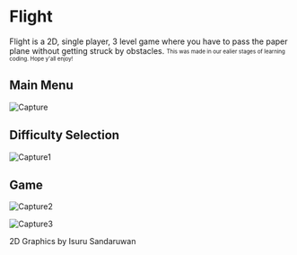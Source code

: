 # Flight
Flight is a 2D, single player, 3 level game where you have to pass the paper plane without getting struck by obstacles. 
<sub><sup>This was made in our ealier stages of learning coding. Hope y'all enjoy!</sup></sub>

## Main Menu
![Capture](https://user-images.githubusercontent.com/43147809/87284664-3d7f6b80-c514-11ea-930c-5cc2dc91a88d.PNG)

## Difficulty Selection
![Capture1](https://user-images.githubusercontent.com/43147809/87284802-699aec80-c514-11ea-83be-c0843851c05b.PNG)

## Game

![Capture2](https://user-images.githubusercontent.com/43147809/87284939-8fc08c80-c514-11ea-9f12-518d9520e389.PNG)

![Capture3](https://user-images.githubusercontent.com/43147809/87284980-9cdd7b80-c514-11ea-8c80-803c63b74ec3.PNG)

2D Graphics by Isuru Sandaruwan
